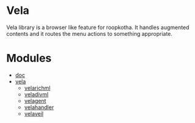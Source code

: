 Vela
======

Vela library is a browser like feature for roopkotha. It handles augmented contents and it routes the menu actions to something appropriate.

Modules
========

- [doc](libs/doc)
- [vela](libs/vela)
	- [velarichml](libs/vela/velarichml)
	- [veladivml](libs/vela/veladivml)
	- [velagent](libs/vela/velagent)
	- [velahandler](libs/vela/velahandler)
	- [velaveil](libs/vela/velaveil)

